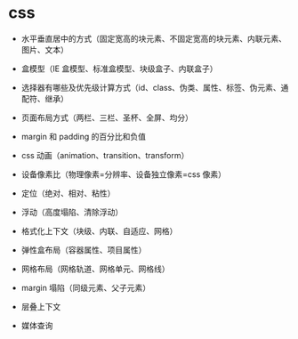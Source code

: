 # css

- 水平垂直居中的方式（固定宽高的块元素、不固定宽高的块元素、内联元素、图片、文本）

- 盒模型（IE 盒模型、标准盒模型、块级盒子、内联盒子）

- 选择器有哪些及优先级计算方式（id、class、伪类、属性、标签、伪元素、通配符、继承）

- 页面布局方式（两栏、三栏、圣杯、全屏、均分）

- margin 和 padding 的百分比和负值

- css 动画（animation、transition、transform）

- 设备像素比（物理像素=分辨率、设备独立像素=css 像素）

- 定位（绝对、相对、粘性）

- 浮动（高度塌陷、清除浮动）

- 格式化上下文（块级、内联、自适应、网格）

- 弹性盒布局（容器属性、项目属性）

- 网格布局（网格轨道、网格单元、网格线）

- margin 塌陷（同级元素、父子元素）

- 层叠上下文

- 媒体查询
